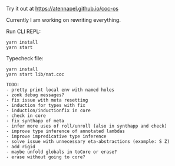 Try it out at https://atennapel.github.io/coc-os

Currently I am working on rewriting everything.

Run CLI REPL:
```
yarn install
yarn start
```

Typecheck file:
```
yarn install
yarn start lib/nat.coc
```

```
TODO:
- pretty print local env with named holes
- zonk debug messages?
- fix issue with meta resetting
- induction for types with fix
- induction/inductionfix in core
- check in core
- fix synthapp of meta
- infer more uses of roll/unroll (also in synthapp and check)
- improve type inference of annotated lambdas
- improve impredicative type inference
- solve issue with unnecessary eta-abstractions (example: S Z)
- add rigid
- maybe unfold globals in toCore or erase?
- erase without going to core?
``` 
